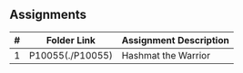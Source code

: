 ##  Assignments

| # | Folder Link | Assignment Description |
| :-: | - | - |
| 1 | P10055(./P10055)| Hashmat the Warrior |